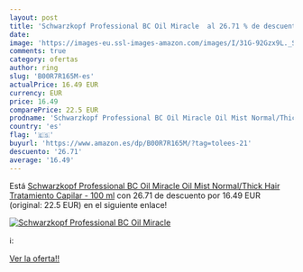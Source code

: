 ```yaml
---
layout: post
title: 'Schwarzkopf Professional BC Oil Miracle  al 26.71 % de descuento'
date: 
image: 'https://images-eu.ssl-images-amazon.com/images/I/31G-92Gzx9L._SL200_.jpg'
comments: true
category: ofertas
author: ring
slug: 'B00R7R165M-es'
actualPrice: 16.49 EUR
currency: EUR
price: 16.49
comparePrice: 22.5 EUR
prodname: 'Schwarzkopf Professional BC Oil Miracle Oil Mist Normal/Thick Hair Tratamiento Capilar - 100 ml'
country: 'es'
flag: '🇪🇸'
buyurl: 'https://www.amazon.es/dp/B00R7R165M/?tag=tolees-21'
descuento: '26.71'
average: '16.49'
---
```


Está [Schwarzkopf Professional BC Oil Miracle Oil Mist Normal/Thick Hair Tratamiento Capilar - 100 ml](https://www.amazon.es/dp/B00R7R165M/?tag=tolees-21) con 26.71 de descuento por 16.49 EUR (original: 22.5 EUR) en el siguiente enlace!

[![Schwarzkopf Professional BC Oil Miracle ](https://images-eu.ssl-images-amazon.com/images/I/31G-92Gzx9L._SL200_.jpg)](https://www.amazon.es/dp/B00R7R165M/?tag=tolees-21)

ℹ️:


[Ver la oferta!!](https://www.amazon.es/dp/B00R7R165M/?tag=tolees-21)

